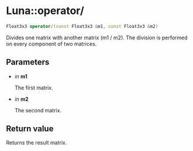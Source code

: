 # Luna::operator/

```c++
Float3x3 operator/(const Float3x3 &m1, const Float3x3 &m2)
```

Divides one matrix with another matrix (m1 / m2). The division is performed on every component of two matrices. 



## Parameters
* *in* **m1**

    The first matrix. 

* *in* **m2**

    The second matrix. 

## Return value
Returns the result matrix. 

